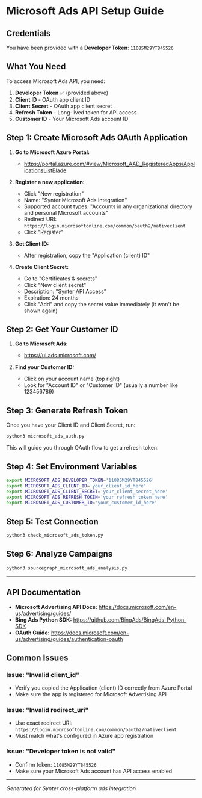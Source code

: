 # Microsoft Ads API Setup Guide

## Credentials

You have been provided with a **Developer Token**: `11085M29YT845526`

## What You Need

To access Microsoft Ads API, you need:

1. **Developer Token** ✅ (provided above)
2. **Client ID** - OAuth app client ID
3. **Client Secret** - OAuth app client secret
4. **Refresh Token** - Long-lived token for API access
5. **Customer ID** - Your Microsoft Ads account ID

## Step 1: Create Microsoft Ads OAuth Application

1. **Go to Microsoft Azure Portal:**
   - https://portal.azure.com/#view/Microsoft_AAD_RegisteredApps/ApplicationsListBlade

2. **Register a new application:**
   - Click "New registration"
   - Name: "Synter Microsoft Ads Integration"
   - Supported account types: "Accounts in any organizational directory and personal Microsoft accounts"
   - Redirect URI: `https://login.microsoftonline.com/common/oauth2/nativeclient`
   - Click "Register"

3. **Get Client ID:**
   - After registration, copy the "Application (client) ID"

4. **Create Client Secret:**
   - Go to "Certificates & secrets"
   - Click "New client secret"
   - Description: "Synter API Access"
   - Expiration: 24 months
   - Click "Add" and copy the secret value immediately (it won't be shown again)

## Step 2: Get Your Customer ID

1. **Go to Microsoft Ads:**
   - https://ui.ads.microsoft.com/

2. **Find your Customer ID:**
   - Click on your account name (top right)
   - Look for "Account ID" or "Customer ID" (usually a number like 123456789)

## Step 3: Generate Refresh Token

Once you have your Client ID and Client Secret, run:

```bash
python3 microsoft_ads_auth.py
```

This will guide you through OAuth flow to get a refresh token.

## Step 4: Set Environment Variables

```bash
export MICROSOFT_ADS_DEVELOPER_TOKEN='11085M29YT845526'
export MICROSOFT_ADS_CLIENT_ID='your_client_id_here'
export MICROSOFT_ADS_CLIENT_SECRET='your_client_secret_here'
export MICROSOFT_ADS_REFRESH_TOKEN='your_refresh_token_here'
export MICROSOFT_ADS_CUSTOMER_ID='your_customer_id_here'
```

## Step 5: Test Connection

```bash
python3 check_microsoft_ads_token.py
```

## Step 6: Analyze Campaigns

```bash
python3 sourcegraph_microsoft_ads_analysis.py
```

---

## API Documentation

- **Microsoft Advertising API Docs:** https://docs.microsoft.com/en-us/advertising/guides/
- **Bing Ads Python SDK:** https://github.com/BingAds/BingAds-Python-SDK
- **OAuth Guide:** https://docs.microsoft.com/en-us/advertising/guides/authentication-oauth

## Common Issues

### Issue: "Invalid client_id"
- Verify you copied the Application (client) ID correctly from Azure Portal
- Make sure the app is registered for Microsoft Advertising API

### Issue: "Invalid redirect_uri"
- Use exact redirect URI: `https://login.microsoftonline.com/common/oauth2/nativeclient`
- Must match what's configured in Azure app registration

### Issue: "Developer token is not valid"
- Confirm token: `11085M29YT845526`
- Make sure your Microsoft Ads account has API access enabled

---

*Generated for Synter cross-platform ads integration*
